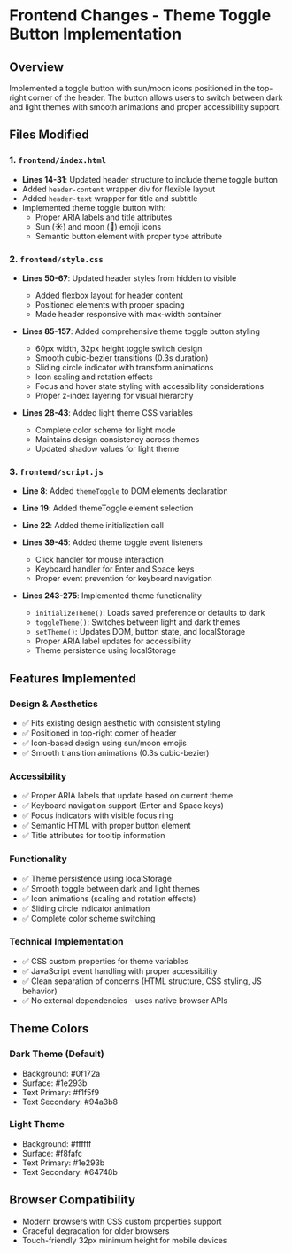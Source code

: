 # Frontend Changes - Theme Toggle Button Implementation

## Overview
Implemented a toggle button with sun/moon icons positioned in the top-right corner of the header. The button allows users to switch between dark and light themes with smooth animations and proper accessibility support.

## Files Modified

### 1. `frontend/index.html`
- **Lines 14-31**: Updated header structure to include theme toggle button
- Added `header-content` wrapper div for flexible layout
- Added `header-text` wrapper for title and subtitle
- Implemented theme toggle button with:
  - Proper ARIA labels and title attributes
  - Sun (☀️) and moon (🌙) emoji icons
  - Semantic button element with proper type attribute

### 2. `frontend/style.css`
- **Lines 50-67**: Updated header styles from hidden to visible
  - Added flexbox layout for header content
  - Positioned elements with proper spacing
  - Made header responsive with max-width container

- **Lines 85-157**: Added comprehensive theme toggle button styling
  - 60px width, 32px height toggle switch design
  - Smooth cubic-bezier transitions (0.3s duration)
  - Sliding circle indicator with transform animations
  - Icon scaling and rotation effects
  - Focus and hover state styling with accessibility considerations
  - Proper z-index layering for visual hierarchy

- **Lines 28-43**: Added light theme CSS variables
  - Complete color scheme for light mode
  - Maintains design consistency across themes
  - Updated shadow values for light theme

### 3. `frontend/script.js`
- **Line 8**: Added `themeToggle` to DOM elements declaration
- **Line 19**: Added themeToggle element selection
- **Line 22**: Added theme initialization call
- **Lines 39-45**: Added theme toggle event listeners
  - Click handler for mouse interaction
  - Keyboard handler for Enter and Space keys
  - Proper event prevention for keyboard navigation

- **Lines 243-275**: Implemented theme functionality
  - `initializeTheme()`: Loads saved preference or defaults to dark
  - `toggleTheme()`: Switches between light and dark themes
  - `setTheme()`: Updates DOM, button state, and localStorage
  - Proper ARIA label updates for accessibility
  - Theme persistence using localStorage

## Features Implemented

### Design & Aesthetics
- ✅ Fits existing design aesthetic with consistent styling
- ✅ Positioned in top-right corner of header
- ✅ Icon-based design using sun/moon emojis
- ✅ Smooth transition animations (0.3s cubic-bezier)

### Accessibility
- ✅ Proper ARIA labels that update based on current theme
- ✅ Keyboard navigation support (Enter and Space keys)
- ✅ Focus indicators with visible focus ring
- ✅ Semantic HTML with proper button element
- ✅ Title attributes for tooltip information

### Functionality
- ✅ Theme persistence using localStorage
- ✅ Smooth toggle between dark and light themes
- ✅ Icon animations (scaling and rotation effects)
- ✅ Sliding circle indicator animation
- ✅ Complete color scheme switching

### Technical Implementation
- ✅ CSS custom properties for theme variables
- ✅ JavaScript event handling with proper accessibility
- ✅ Clean separation of concerns (HTML structure, CSS styling, JS behavior)
- ✅ No external dependencies - uses native browser APIs

## Theme Colors

### Dark Theme (Default)
- Background: #0f172a
- Surface: #1e293b
- Text Primary: #f1f5f9
- Text Secondary: #94a3b8

### Light Theme
- Background: #ffffff
- Surface: #f8fafc
- Text Primary: #1e293b
- Text Secondary: #64748b

## Browser Compatibility
- Modern browsers with CSS custom properties support
- Graceful degradation for older browsers
- Touch-friendly 32px minimum height for mobile devices